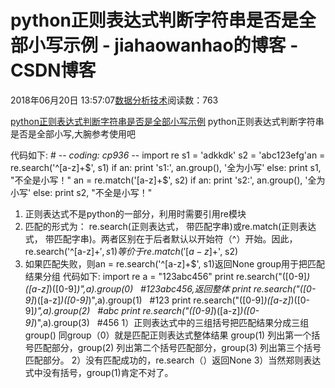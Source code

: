 
# python正则表达式判断字符串是否是全部小写示例 - jiahaowanhao的博客 - CSDN博客


2018年06月20日 13:57:07[数据分析技术](https://me.csdn.net/jiahaowanhao)阅读数：763


[python正则表达式判断字符串是否是全部小写示例](http://cda.pinggu.org/view/25874.html)
python正则表达式判断字符串是否是全部小写,大腕参考使用吧

代码如下:
\# -*- coding: cp936 -*-
import re
s1 = 'adkkdk'
s2 = 'abc123efg'an = re.search('^[a-z]+$', s1)
if an:
print 's1:', an.group(), '全为小写'
else:
print s1, "不全是小写！"
an = re.match('[a-z]+$', s2)
if an:
print 's2:', an.group(), '全为小写'
else:
print s2, "不全是小写！"
1. 正则表达式不是python的一部分，利用时需要引用re模块
2. 匹配的形式为： re.search(正则表达式， 带匹配字串)或re.match(正则表达式， 带匹配字串)。两者区别在于后者默认以开始符（^）开始。因此，
re.search('^[a-z]+$', s1) 等价于 re.match('[a-z]+$', s2)
3. 如果匹配失败，则an = re.search('^[a-z]+$', s1)返回None
group用于把匹配结果分组
代码如下:
import re
a = "123abc456"
print re.search("([0-9]*)([a-z]*)([0-9]*)",a).group(0)   \#123abc456,返回整体
print re.search("([0-9]*)([a-z]*)([0-9]*)",a).group(1)   \#123
print re.search("([0-9]*)([a-z]*)([0-9]*)",a).group(2)   \#abc
print re.search("([0-9]*)([a-z]*)([0-9]*)",a).group(3)   \#456
1）正则表达式中的三组括号把匹配结果分成三组
group() 同group（0）就是匹配正则表达式整体结果
group(1) 列出第一个括号匹配部分，group(2) 列出第二个括号匹配部分，group(3) 列出第三个括号匹配部分。
2）没有匹配成功的，re.search（）返回None
3）当然郑则表达式中没有括号，group(1)肯定不对了。

